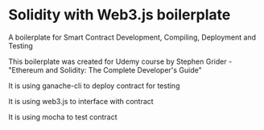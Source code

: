 # Solidity with Web3.js boilerplate
A boilerplate for Smart Contract Development, Compiling, Deployment and Testing

This boilerplate was created for Udemy course by Stephen Grider - "Ethereum and Solidity: The Complete Developer's Guide"

It is using ganache-cli to deploy contract for testing

It is using web3.js to interface with contract

It is using mocha to test contract